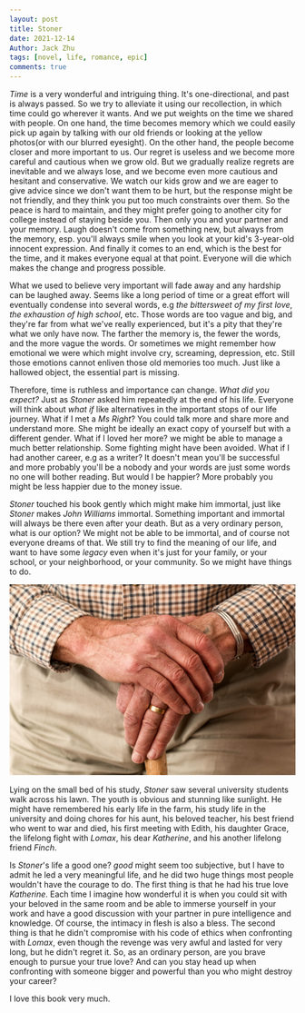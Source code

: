```yaml
---
layout: post
title: Stoner
date: 2021-12-14
Author: Jack Zhu
tags: [novel, life, romance, epic]
comments: true
---
```


*Time* is a very wonderful and intriguing thing. It's one-directional, and past is always passed. So we try to alleviate it using our recollection, in which time could go wherever it wants. And we put weights on the time we shared with people. On one hand, the time becomes memory which we could easily pick up again by talking with our old friends or looking at the yellow photos(or with our blurred eyesight). On the other hand, the people become closer and more important to us. Our regret is useless and we become more careful and cautious when we grow old. But we gradually realize regrets are inevitable and we always lose, and we become even more cautious and hesitant and conservative. We watch our kids grow and we are eager to give advice since we don't want them to be hurt, but the response might be not friendly, and they think you put too much constraints over them. So the peace is hard to maintain, and they might prefer going to another city for college instead of staying beside you. Then only you and your partner and your memory. Laugh doesn't come from something new, but always from the memory, esp. you'll always smile when you look at your kid's 3-year-old innocent expression. And finally it comes to an end, which is the best for the time, and it makes everyone equal at that point. Everyone will die which makes the change and progress possible.

What we used to believe very important will fade away and any hardship can be laughed away. Seems like a long period of time or a great effort will eventually condense into several words, e.g *the bittersweet of my first love*, *the exhaustion of high school*, etc. Those words are too vague and big, and they're far from what we've really experienced, but it's a pity that they're what we only have now. The farther the memory is, the fewer the words, and the more vague the words. Or sometimes we might remember how emotional we were which might involve cry, screaming, depression, etc. Still those emotions cannot enliven those old memories too much. Just like a hallowed object, the essential part is missing.

Therefore, time is ruthless and importance can change. *What did you expect?* Just as *Stoner* asked him repeatedly at the end of his life. Everyone will think about *what if* like alternatives in the important stops of our life journey. What if I met a *Ms Right*? You could talk more and share more and understand more. She might be ideally an exact copy of yourself but with a different gender. What if I loved her more? we might be able to manage a much better relationship. Some fighting might have been avoided. What if I had another career, e.g as a writer? It doesn't mean you'll be successful and more probably you'll be a nobody and your words are just some words no one will bother reading. But would I be happier? More probably you might be less happier due to the money issue.

*Stoner* touched his book gently which might make him immortal, just like *Stoner* makes *John Williams* immortal. Something important and immortal will always be there even after your death. But as a very ordinary person, what is our option? We might not be able to be immortal, and of course not everyone dreams of that. We still try to find the meaning of our life, and want to have some *legacy* even when it's just for your family, or your school, or your neighborhood, or your community. So we might have things to do.

![stoner](../images/senior.png)

Lying on the small bed of his study, *Stoner* saw several university students walk across his lawn. The youth is obvious and stunning like sunlight. He might have remembered his early life in the farm, his study life in the university and doing chores for his aunt, his beloved teacher, his best friend who went to war and died, his first meeting with Edith, his daughter Grace, the lifelong fight with *Lomax*, his dear *Katherine*, and his another lifelong friend *Finch*.

Is *Stoner*'s life a good one? *good* might seem too subjective, but I have to admit he led a very meaningful life, and he did two huge things most people wouldn't have the courage to do. The first thing is that he had his true love *Katherine*. Each time I imagine how wonderful it is when you could sit with your beloved in the same room and be able to immerse yourself in your work and have a good discussion with your partner in pure intelligence and knowledge. Of course, the intimacy in flesh is also a bless. The second thing is that he didn't compromise with his code of ethics when confronting with *Lomax*, even though the revenge was very awful and lasted for very long, but he didn't regret it. So, as an ordinary person, are you brave enough to pursue your true love? And can you stay head up when confronting with someone bigger and powerful than you who might destroy your career?

I love this book very much.